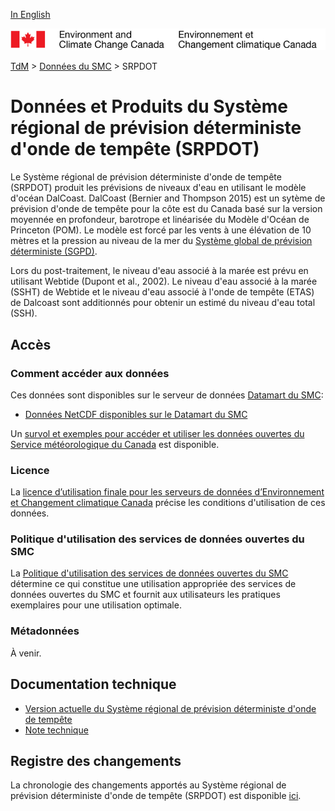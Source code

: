 [In English](readme_rdsps_en.md)

![ECCC logo](../../img_eccc-logo.png)

[TdM](../../readme_fr.md) > [Données du SMC](../readme_fr.md) > SRPDOT

# Données et Produits du Système régional de prévision déterministe d'onde de tempête (SRPDOT)

Le Système régional de prévision déterministe d'onde de tempête (SRPDOT) produit les prévisions de niveaux d'eau en utilisant le modèle d'océan DalCoast. DalCoast (Bernier and Thompson 2015) est un sytème de prévision d'onde de tempête pour la côte est du Canada basé sur la version moyennée en profondeur, barotrope et linéarisée du Modèle d'Océan de Princeton (POM). Le modèle est forcé par les vents à une élévation de 10 mètres et la pression au niveau de la mer du [Système global de prévision déterministe (SGPD)](../nwp_gdps/readme_gdps_fr.md).

Lors du post-traitement, le niveau d'eau associé à la marée est prévu en utilisant Webtide (Dupont et al., 2002). Le niveau d'eau associé à la marée (SSHT) de Webtide et le niveau d'eau associé à l'onde de tempête (ETAS) de Dalcoast sont additionnés pour obtenir un estimé du niveau d'eau total (SSH).

## Accès

### Comment accéder aux données

Ces données sont disponibles sur le serveur de données [Datamart du SMC](../../msc-datamart/readme_fr.md):

* [Données NetCDF disponibles sur le Datamart du SMC](readme_rdsps-datamart_fr.md)

Un [survol et exemples pour accéder et utiliser les données ouvertes du Service météorologique du Canada](../../usage/readme_fr.md) est disponible.

### Licence

La [licence d’utilisation finale pour les serveurs de données d’Environnement et Changement climatique Canada](../../licence/readme_fr.md) précise les conditions d'utilisation de ces données.

### Politique d'utilisation des services de données ouvertes du SMC

La [Politique d'utilisation des services de données ouvertes du SMC](../../usage-policy/readme_fr.md) détermine ce qui constitue une utilisation appropriée des services de données ouvertes du SMC et fournit aux utilisateurs les pratiques exemplaires pour une utilisation optimale.

### Métadonnées

À venir.

## Documentation technique

* [Version actuelle du Système régional de prévision déterministe d'onde de tempête](https://collaboration.cmc.ec.gc.ca/cmc/CMOI/product_guide/docs/tech_specifications/tech_specifications_RDSPS_f.pdf)
* [Note technique](https://collaboration.cmc.ec.gc.ca/cmc/CMOI/product_guide/docs/tech_notes/technote_rdsps_f.pdf)

## Registre des changements

La chronologie des changements apportés au Système régional de prévision déterministe d'onde de tempête (SRPDOT) est disponible [ici](changelog_rdsps_fr.md).
